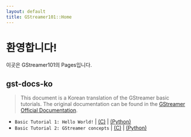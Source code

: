 ```yaml
---
layout: default
title: GStreamer101::Home
---
```


# 환영합니다!
이곳은 GStreamer101의 Pages입니다.

## gst-docs-ko
> This document is a Korean translation of the GStreamer basic tutorials. The original documentation can be found in the [GStreamer Official Documentation](https://gstreamer.freedesktop.org/documentation/tutorials/index.html).

- `Basic Tutorial 1: Hello World!` | [(C)](gst-docs-ko/basic-tutorial-1) | [(Python)](gst-docs-ko/basic-tutorial-1-python)
- `Basic Tutorial 2: GStreamer concepts` | [(C)](gst-docs-ko/basic-tutorial-2) | [(Python)](#)